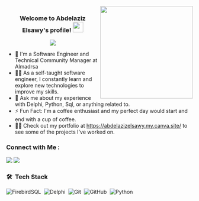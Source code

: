
<img width="250" align="right" src="https://c.tenor.com/_DOBjnGspYAAAAAM/code-coding.gif">

<h3 align="center">
  Welcome to Abdelaziz Elsawy's profile!
  <img src="https://media.giphy.com/media/hvRJCLFzcasrR4ia7z/giphy.gif" width="28">
</h3>
<!-- Typing SVG by DenverCoder1 - https://github.com/DenverCoder1/readme-typing-svg -->
<p align="center">
  <a href="https://github.com/DenverCoder1/readme-typing-svg"><img src="https://readme-typing-svg.herokuapp.com/?lines=Full-stack%20web%20developer;Always%20learning%20new%20things&font=Fira%20Code&center=true&width=440&height=45&color=f75c7e&vCenter=true&size=22"></a>
</p> 

- 🏢 I'm a Software Engineer and Technical Community Manager at Almadrsa
- 👨‍💻 As a self-taught software engineer, I constantly learn and explore new technologies to improve my skills.
- 💬 Ask me about my experience with Delphi, Python, Sql, or anything related to.
- ⚡ Fun Fact: I'm a coffee enthusiast and my perfect day would start and end with a cup of coffee.
- 👨‍💻 Check out my portfolio at https://abdelazizelsawy.my.canva.site/ to see some of the projects I've worked on.


### Connect with Me :

<a href="https://www.linkedin.com/in/abdelaziz-elsawy/" target="_blank"><img src="https://img.shields.io/badge/Abdelaziz%20Elsawy-0077B5?style=for-the-badge&logo=Linkedin&logoColor=white"/></a>
<a href="https://t.me/AbdelazizElsawy" target="_blank"><img src="https://img.shields.io/badge/-Abdelaziz%20Elsawy-0077B5?style=for-the-badge&logo=Telegram&logoColor=white"/></a>

### 🛠 &nbsp;Tech Stack
![FirebirdSQL](https://img.shields.io/badge/-Firebird-05122A?style=flat&logo=Firebird)&nbsp;
![Delphi](https://img.shields.io/badge/-Delphi-05122A?style=flat&logo=Delphi)&nbsp;
![Git](https://img.shields.io/badge/-Git-05122A?style=flat&logo=git)&nbsp;
![GitHub](https://img.shields.io/badge/-GitHub-05122A?style=flat&logo=github)&nbsp;
![Python](https://img.shields.io/badge/-Python%20-05122A?style=flat&logo=python)&nbsp;
</a>
